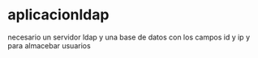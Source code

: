 # aplicacionldap


necesario un servidor ldap y una base de datos con los campos id y ip y para almacebar usuarios
